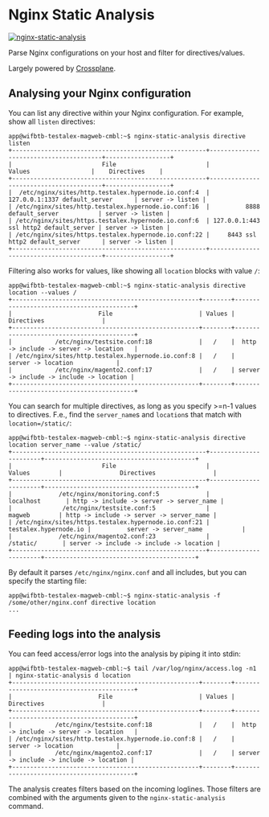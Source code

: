 # Nginx Static Analysis

[![nginx-static-analysis](https://img.shields.io/pypi/v/nginx-static-analysis)](https://pypi.org/project/nginx-static-analysis/)

Parse Nginx configurations on your host and filter for directives/values.

Largely powered by [Crossplane](https://github.com/nginxinc/crossplane).

## Analysing your Nginx configuration

You can list any directive within your Nginx configuration. For example, show all `listen` directives:
```
app@wifbtb-testalex-magweb-cmbl:~$ nginx-static-analysis directive listen
+------------------------------------------------------+----------------------------------------+------------------+
|                         File                         |                 Values                 |    Directives    |
+------------------------------------------------------+----------------------------------------+------------------+
|  /etc/nginx/sites/http.testalex.hypernode.io.conf:4  |     127.0.0.1:1337 default_server      | server -> listen |
| /etc/nginx/sites/http.testalex.hypernode.io.conf:16  |          8888 default_server           | server -> listen |
| /etc/nginx/sites/https.testalex.hypernode.io.conf:6  | 127.0.0.1:443 ssl http2 default_server | server -> listen |
| /etc/nginx/sites/https.testalex.hypernode.io.conf:22 |     8443 ssl http2 default_server      | server -> listen |
+------------------------------------------------------+----------------------------------------+------------------+
```

Filtering also works for values, like showing all `location` blocks with value `/`:
```
app@wifbtb-testalex-magweb-cmbl:~$ nginx-static-analysis directive location --values /
+----------------------------------------------------+--------+------------------------------------------+
|                        File                        | Values |                Directives                |
+----------------------------------------------------+--------+------------------------------------------+
|            /etc/nginx/testsite.conf:18             |   /    |  http -> include -> server -> location   |
| /etc/nginx/sites/http.testalex.hypernode.io.conf:8 |   /    |            server -> location            |
|            /etc/nginx/magento2.conf:17             |   /    | server -> include -> include -> location |
+----------------------------------------------------+--------+------------------------------------------+
```

You can search for multiple directives, as long as you specify >=n-1 values to directives. F.e., find the `server_name`s and `location`s that match with `location=/static/`:
```
app@wifbtb-testalex-magweb-cmbl:~$ nginx-static-analysis directive location server_name --value /static/
+------------------------------------------------------+-----------------------+------------------------------------------+
|                         File                         |         Values        |                Directives                |
+------------------------------------------------------+-----------------------+------------------------------------------+
|             /etc/nginx/monitoring.conf:5             |       localhost       | http -> include -> server -> server_name |
|              /etc/nginx/testsite.conf:5              |         magweb        | http -> include -> server -> server_name |
| /etc/nginx/sites/https.testalex.hypernode.io.conf:21 | testalex.hypernode.io |          server -> server_name           |
|             /etc/nginx/magento2.conf:23              |        /static/       | server -> include -> include -> location |
+------------------------------------------------------+-----------------------+------------------------------------------+
```

By default it parses `/etc/nginx/nginx.conf` and all includes, but you can specify the starting file:
```
app@wifbtb-testalex-magweb-cmbl:~$ nginx-static-analysis -f /some/other/nginx.conf directive location
...
```

## Feeding logs into the analysis

You can feed access/error logs into the analysis by piping it into stdin:
```
app@wifbtb-testalex-magweb-cmbl:~$ tail /var/log/nginx/access.log -n1 | nginx-static-analysis d location
+----------------------------------------------------+--------+------------------------------------------+
|                        File                        | Values |                Directives                |
+----------------------------------------------------+--------+------------------------------------------+
|            /etc/nginx/testsite.conf:18             |   /    |  http -> include -> server -> location   |
| /etc/nginx/sites/http.testalex.hypernode.io.conf:8 |   /    |            server -> location            |
|            /etc/nginx/magento2.conf:17             |   /    | server -> include -> include -> location |
+----------------------------------------------------+--------+------------------------------------------+
```

The analysis creates filters based on the incoming loglines. Those filters are combined with the arguments given
to the `nginx-static-analysis` command.
